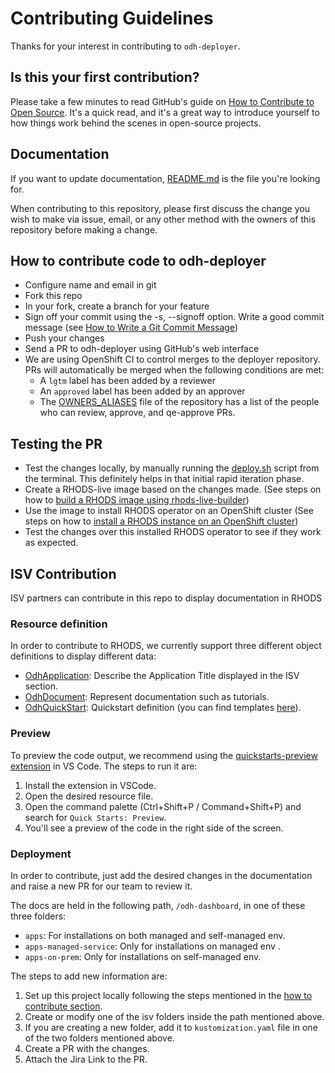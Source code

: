# Contributing Guidelines

Thanks for your interest in contributing to `odh-deployer`.

## Is this your first contribution?

Please take a few minutes to read GitHub's guide on [How to Contribute to Open Source](https://opensource.guide/how-to-contribute/).
It's a quick read, and it's a great way to introduce yourself to how things work behind the scenes in open-source projects.

## Documentation

If you want to update documentation, [README.md](README.md) is the file you're looking for.

When contributing to this repository, please first discuss the change you wish to make via issue, email, or any other method with the owners of this repository before making a change.

## How to contribute code to odh-deployer

- Configure name and email in git
- Fork this repo
- In your fork, create a branch for your feature
- Sign off your commit using the -s, --signoff option. Write a good commit message (see [How to Write a Git Commit Message](https://chris.beams.io/posts/git-commit/))
- Push your changes
- Send a PR to odh-deployer using GitHub's web interface
- We are using OpenShift CI to control merges to the deployer repository. PRs will automatically be merged when the following conditions are met:
  - A `lgtm` label has been added by a reviewer
  - An `approved` label has been added by an approver
  - The [OWNERS_ALIASES](https://github.com/red-hat-data-services/odh-deployer/blob/main/OWNERS_ALIASES) file of the repository has a list of the people who can review, approve, and qe-approve PRs.


## Testing the PR

- Test the changes locally, by manually running the [deploy.sh](deploy.sh) script from the terminal. This definitely helps in that initial rapid iteration phase.
- Create a RHODS-live image based on the changes made. (See steps on how to [build a RHODS image using rhods-live-builder](https://gitlab.cee.redhat.com/data-hub/rhods-live-builder))
- Use the image to install RHODS operator on an OpenShift cluster (See steps on how to [install a RHODS instance on an OpenShift cluster](https://gitlab.cee.redhat.com/data-hub/olminstall))
- Test the changes over this installed RHODS operator to see if they work as expected.

## ISV Contribution

ISV partners can contribute in this repo to display documentation in RHODS
### Resource definition

In order to contribute to RHODS, we currently support three different object definitions to display different data:

- [OdhApplication](https://github.com/red-hat-data-services/odh-deployer/blob/main/odh-dashboard/crds/odh-application-crd.yaml): Describe the Application Title displayed in the ISV section.
- [OdhDocument](https://github.com/red-hat-data-services/odh-deployer/blob/main/odh-dashboard/crds/odh-document-crd.yaml): Represent documentation such as tutorials.
- [OdhQuickStart](https://github.com/red-hat-data-services/odh-deployer/blob/main/odh-dashboard/crds/odh-quick-start-crd.yaml): Quickstart definition (you can find templates [here](https://github.com/openshift/openshift-docs/blob/57037675c7f122a837491893d6ad7121b9f51727/modules/templates-quickstart.adoc)).

### Preview

To preview the code output, we recommend using the [quickstarts-preview extension](https://marketplace.visualstudio.com/items?itemName=PatternFly.quickstarts-preview) in VS Code.
The steps to run it are:

1. Install the extension in VSCode.
2. Open the desired resource file.
3. Open the command palette (Ctrl+Shift+P / Command+Shift+P) and search for `Quick Starts: Preview`.
4. You'll see a preview of the code in the right side of the screen.

### Deployment

In order to contribute, just add the desired changes in the documentation and raise a new PR for our team to review it.

The docs are held in the following path, `/odh-dashboard`, in one of these three folders:

- `apps`: For installations on both managed and self-managed env.
- `apps-managed-service`: Only for installations on managed env .
- `apps-on-prem`: Only for installations on self-managed env.

The steps to add new information are:

1. Set up this project locally following the steps mentioned in the [how to contribute section](#how-to-contribute-code-to-odh-deployer).
2. Create or modify one of the isv folders inside the path mentioned above.
3. If you are creating a new folder, add it to `kustomization.yaml` file in one of the two folders mentioned above.
4. Create a PR with the changes.
5. Attach the Jira Link to the PR.
